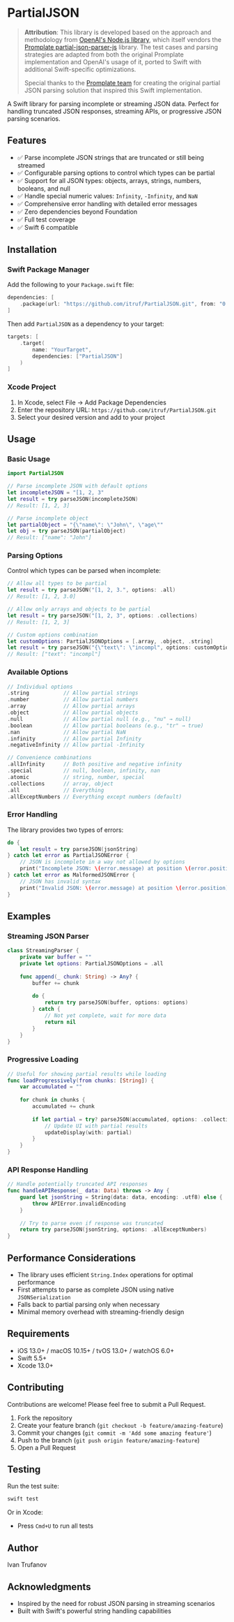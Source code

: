 # PartialJSON

> **Attribution**: This library is developed based on the approach and methodology from [OpenAI's Node.js library](https://github.com/openai/openai-node), which itself vendors the [Promplate partial-json-parser-js](https://github.com/promplate/partial-json-parser-js) library. The test cases and parsing strategies are adapted from both the original Promplate implementation and OpenAI's usage of it, ported to Swift with additional Swift-specific optimizations.
> 
> Special thanks to the [Promplate team](https://github.com/promplate/partial-json-parser-js) for creating the original partial JSON parsing solution that inspired this Swift implementation.

A Swift library for parsing incomplete or streaming JSON data. Perfect for handling truncated JSON responses, streaming APIs, or progressive JSON parsing scenarios.

## Features

- ✅ Parse incomplete JSON strings that are truncated or still being streamed
- ✅ Configurable parsing options to control which types can be partial
- ✅ Support for all JSON types: objects, arrays, strings, numbers, booleans, and null
- ✅ Handle special numeric values: `Infinity`, `-Infinity`, and `NaN`
- ✅ Comprehensive error handling with detailed error messages
- ✅ Zero dependencies beyond Foundation
- ✅ Full test coverage
- ✅ Swift 6 compatible

## Installation

### Swift Package Manager

Add the following to your `Package.swift` file:

```swift
dependencies: [
    .package(url: "https://github.com/itruf/PartialJSON.git", from: "0.0.1")
]
```

Then add `PartialJSON` as a dependency to your target:

```swift
targets: [
    .target(
        name: "YourTarget",
        dependencies: ["PartialJSON"]
    )
]
```

### Xcode Project

1. In Xcode, select File → Add Package Dependencies
2. Enter the repository URL: `https://github.com/itruf/PartialJSON.git`
3. Select your desired version and add to your project

## Usage

### Basic Usage

```swift
import PartialJSON

// Parse incomplete JSON with default options
let incompleteJSON = "[1, 2, 3"
let result = try parseJSON(incompleteJSON)
// Result: [1, 2, 3]

// Parse incomplete object
let partialObject = "{\"name\": \"John\", \"age\""
let obj = try parseJSON(partialObject)
// Result: ["name": "John"]
```

### Parsing Options

Control which types can be parsed when incomplete:

```swift
// Allow all types to be partial
let result = try parseJSON("[1, 2, 3.", options: .all)
// Result: [1, 2, 3.0]

// Allow only arrays and objects to be partial
let result = try parseJSON("[1, 2, 3", options: .collections)
// Result: [1, 2, 3]

// Custom options combination
let customOptions: PartialJSONOptions = [.array, .object, .string]
let result = try parseJSON("{\"text\": \"incompl", options: customOptions)
// Result: ["text": "incompl"]
```

### Available Options

```swift
// Individual options
.string           // Allow partial strings
.number           // Allow partial numbers
.array            // Allow partial arrays
.object           // Allow partial objects
.null             // Allow partial null (e.g., "nu" → null)
.boolean          // Allow partial booleans (e.g., "tr" → true)
.nan              // Allow partial NaN
.infinity         // Allow partial Infinity
.negativeInfinity // Allow partial -Infinity

// Convenience combinations
.allInfinity      // Both positive and negative infinity
.special          // null, boolean, infinity, nan
.atomic           // string, number, special
.collections      // array, object
.all              // Everything
.allExceptNumbers // Everything except numbers (default)
```

### Error Handling

The library provides two types of errors:

```swift
do {
    let result = try parseJSON(jsonString)
} catch let error as PartialJSONError {
    // JSON is incomplete in a way not allowed by options
    print("Incomplete JSON: \(error.message) at position \(error.position)")
} catch let error as MalformedJSONError {
    // JSON has invalid syntax
    print("Invalid JSON: \(error.message) at position \(error.position)")
}
```

## Examples

### Streaming JSON Parser

```swift
class StreamingParser {
    private var buffer = ""
    private let options: PartialJSONOptions = .all
    
    func append(_ chunk: String) -> Any? {
        buffer += chunk
        
        do {
            return try parseJSON(buffer, options: options)
        } catch {
            // Not yet complete, wait for more data
            return nil
        }
    }
}
```

### Progressive Loading

```swift
// Useful for showing partial results while loading
func loadProgressively(from chunks: [String]) {
    var accumulated = ""
    
    for chunk in chunks {
        accumulated += chunk
        
        if let partial = try? parseJSON(accumulated, options: .collections) {
            // Update UI with partial results
            updateDisplay(with: partial)
        }
    }
}
```

### API Response Handling

```swift
// Handle potentially truncated API responses
func handleAPIResponse(_ data: Data) throws -> Any {
    guard let jsonString = String(data: data, encoding: .utf8) else {
        throw APIError.invalidEncoding
    }
    
    // Try to parse even if response was truncated
    return try parseJSON(jsonString, options: .allExceptNumbers)
}
```

## Performance Considerations

- The library uses efficient `String.Index` operations for optimal performance
- First attempts to parse as complete JSON using native `JSONSerialization`
- Falls back to partial parsing only when necessary
- Minimal memory overhead with streaming-friendly design

## Requirements

- iOS 13.0+ / macOS 10.15+ / tvOS 13.0+ / watchOS 6.0+
- Swift 5.5+
- Xcode 13.0+

## Contributing

Contributions are welcome! Please feel free to submit a Pull Request.

1. Fork the repository
2. Create your feature branch (`git checkout -b feature/amazing-feature`)
3. Commit your changes (`git commit -m 'Add some amazing feature'`)
4. Push to the branch (`git push origin feature/amazing-feature`)
5. Open a Pull Request

## Testing

Run the test suite:

```bash
swift test
```

Or in Xcode:
- Press `Cmd+U` to run all tests

## Author

Ivan Trufanov

## Acknowledgments

- Inspired by the need for robust JSON parsing in streaming scenarios
- Built with Swift's powerful string handling capabilities
